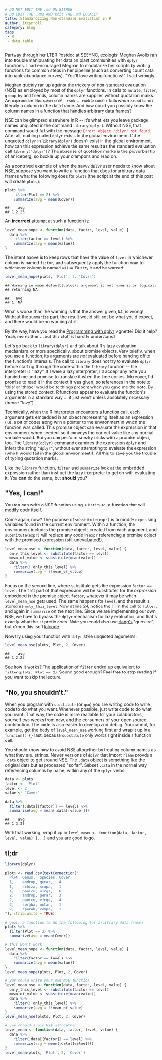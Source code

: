 ```yaml
---
# DO NOT EDIT THE .md ON GITHUB
# DO EDIT THE .Rmd AND knit THE .md LOCALLY
title: Standardizing Non-standard Evaluation in R
author: itcarroll
category: blog
tags:
 - R
 - data.table
---
```


Partway through her LTER Postdoc at SESYNC, ecologist Meghan Avolio ran into trouble manipulating her data on plant communities with `dplyr` functions. I had encouraged Meghan to modularize her scripts by writing functions for common steps in her pipeline (such as converting count data into rank-abundance curves). "You'll love writing functions!" I said wrongly.

Meghan quickly ran up against the trickery of non-standard evaluation (NSE) as employed by most of the `dplyr` functions. In calls to `mutate`, `filter`, `group_by` and friends, column names are supplied without quotation marks. An expression like `mutate(df, rank = rank(abund))` fails when `abund` is not literally a column in the data frame. And how could you possibly know the column names in a function that handles arbitrary data frames?

NSE can be glimpsed elsewhere in R -- it's what lets you leave package names unquoted in the command `library(dplyr)`. Without NSE, that command would fail with the message <span style="color:red;">`Error: object 'dplyr' not found`</span>. After all, nothing called `dplyr` exists in the global environment. If the unquoted `dplyr` in `library(dplyr)` doesn't exist in the global environment, how can this expression achieve the same result as the standard evaluation call `library("dplyr")`? The absense of quotation marks is the proverbial tip of an iceberg, so buckle up your crampons and read on.

As a contrived example of when the savvy `dplyr` user needs to know about NSE, suppose you want to write a function that does for arbitrary data frames what the following does for `plots` (the script at the end of this post will create `plots`):




```r
plots %>%
    filter(Plot == 2) %>%
    summarize(avg = mean(Cover))
```

```
##    avg
## 1 2.25
```

An **incorrect** attempt at such a function is:


```r
level_mean_nope <- function(data, factor, level, value) {
  data %>%
    filter(factor == level) %>%
    summarize(avg = mean(value))
}
```

The intent above is to keep rows that have the value of `level` in whichever column is named `factor`, and subsequently apply the function `mean` to whichever column is named `value`. But try it and be warned:


```r
level_mean_nope(plots, 'Plot', 2, 'Cover')
```

```
## Warning in mean.default(value): argument is not numeric or logical:
## returning NA
```

```
##   avg
## 1  NA
```

What's worse than the warning is that the answer given, `NA`, is wrong! Without the `summarize` part, the result would still not be what you'd expect, and there would be no warning at all.

By the way, have you read the [Programming with dplyr] vignette? Did it help? Yeah, me neither ... but this stuff is hard to understand!

Let's go back to `library(dplyr)` and talk about R's lazy evaluation mechanism, or more specifically, about [promise objects]. Very briefly, when you use a function, its arguments are *not* evaluated before handing off to the function's internals. The call to `library` does not try to evaluate `dplyr` before starting through the code within the `library` function -- the interpreter is "lazy". If I were a lazy interpreter, I'd accept any note you handed me and promise to translate it when the time comes. Moreover, I'd promise to read it in the context it was given, so references in the note to 'this' or 'those' would be to things present when you gave me the note. By using the stored context, R functions appear to evaluate the function's arguments in a standard way ... it just won't unless absolutely necessary (hence "lazy").

Technically, when the R interpreter encounters a function call, each argument gets embedded in an object representing itself as an expression (i.e. a bit of code) along with a pointer to the environment in which the function was called. This promise object can evaluate the expression in that environment when needed, so it conveys the correct value like any normal variable would. But you can perform sneaky tricks with a promise object, too. The `library(dplyr)` command examines the expression `dplyr` and infers the string `"dplyr"`, without ever attempting to evaluate the expression (which would fail in the global environment!). All this to save you the trouble of typing quotation marks.

Like the `library` function, `filter` and `summarize` look at the embedded expression rather than instruct the lazy interpreter to get on with evaluating it. You **can** do the same, but **should** you?

## "Yes, I can!"

You too can write a NSE function using `substitute`, a function that will modify code itself.

Come again, now? The purpose of `substitute(expr)` is to modify `expr` using variables found in the current environment. Within a function, the environment includes the promise objects created from each argument, and `substitute(expr)` will replace any code in `expr` referencing a promise object with the promised expression (still unevaluated!).


```r
level_mean_nse <- function(data, factor, level, value) {
  only_this_level <- substitute(factor == level)
  mean_of_value <- substitute(mean(value))
  data %>%
    filter(!!only_this_level) %>%
    summarize(avg = !!mean_of_value)
}
```

Focus on the second line, where substitute gets the expression `factor == level`. The first part of that expression will be substituted for the *expression* embedded in the promise object `factor`, whatever it may be when `level_mean_nse` gets used. The same happens for `level`, and the result is stored as `only_this_level`. Now at line 24, notice the `!!` in the call to `filter`, and again in `summarize` on the next line. Since we are implementing our own NSE, we have to bypass the `dplyr` mechanism for lazy evaluation, and that's exactly what the `!!` prefix does. Note you could also use [rlang's] "quosure", but c'mon this isn't [lolcode].

Now try using your function with `dplyr` style unquoted arguments:


```r
level_mean_nse(plots, Plot, 2, Cover)
```

```
##    avg
## 1 2.25
```

See how it works? The application of `filter` ended up equivalent to `filter(plots, Plot == 2)`. Sound good enough? Feel free to stop reading if you want to skip the lecture.

## "No, you shouldn't."

When you program with `substitute` (or `quo`) you are writing code to write code to do what you want. Whenever possible, just write code to do what you want. That way, the code is more readable for your colaborators, yourself two weeks from now, and the consumers of your open source contribution. The code is also easier to develop and debug. You cannot, for example, get the body of `level_mean_nse` working first and wrap it up in a `function() {}` last, because `substitute` only works right inside a function call.

You should know how to avoid NSE altogether by treating column names as what they are, strings. Newer versions of `dplyr` that import `rlang` provde a `.data` object to get around NSE. The `.data` object is something like the original data but as processed "so far". Subset `.data` in the normal way, referencing columns by name, within any of the `dplyr` verbs:


```r
data <- plots
factor <- 'Plot'
level <- 2
value <- 'Cover'

data %>%
  filter(.data[[factor]] == level) %>%
  summarise(avg = mean(.data[[value]]))
```

```
##    avg
## 1 2.25
```

With that working, wrap it up in `level_mean <- function(data, factor, level, value) {...}` and you are good to go.

## tl;dr


```r
library(dplyr)

plots <- read.csv(textConnection("
  Plot, Genus,  Species, Cover
  1,    androp, gerar,   4
  1,    schiza, scopa,   1
  1,    panicu, virga,   6
  2,    androp, gerar,   3
  2,    panicu, virga,   4
  2,    sorgha, nutan,   1
  2,    sporob, compo,   1
"), strip.white = TRUE)

# goal: a function to do the following for arbitrary data frames
plots %>%
  filter(Plot == 2) %>%
  summarize(avg = mean(Cover))

# this won't work
level_mean_nope <- function(data, factor, level, value) {
  data %>%
    filter(factor == level) %>%
    summarize(avg = mean(value))
}
level_mean_nope(plots, Plot, 2, Cover)

# you could write your own NSE function
level_mean_nse <- function(data, factor, level, value) {
  only_this_level <- substitute(factor == level)
  mean_of_value <- substitute(mean(value))
  data %>%
    filter(!!only_this_level) %>%
    summarize(avg = !!mean_of_value)
}
level_mean_nse(plots, Plot, 2, Cover)

# you should avoid NSE altogether
level_mean <- function(data, factor, level, value) {
  data %>%
    filter(.data[[factor]] == level) %>%
    summarize(avg = mean(.data[[value]]))
}
level_mean(plots, 'Plot', 2, 'Cover')
```

[Programming with dplyr]: https://cran.r-project.org/web/packages/dplyr/vignettes/programming.html
[promise objects]: https://cran.r-project.org/doc/manuals/r-release/R-lang.html#Promise-objects
[rlang's]: https://cran.r-project.org/package=rlang
[lolcode]: http://lolcode.org/
